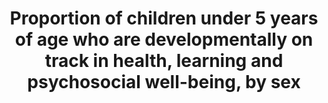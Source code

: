 ---
graph_status_notes: Graphed
variable_description: null
title: >-
  Proportion  of  children  under  5  years  of  age  who  are  developmentally  on  track  in  health,  learning  and  psychosocial  well-being,  by  sex
permalink: /4-2-1/
sdg_goal: 4
layout: indicator
indicator: 4.2.1
indicator_variable: i4_2_1math_total
graph: null
graph_type_description: Bar  graph
variable_notes: null
un_designated_tier: '3'
un_custodial_agency: "UNICEF  (Partnering  Agencies:  UNESCO-UIS,  OECD)"
target_id: '4.2'
has_metadata: true
rationale_interpretation: >-
  From  UNESCO:  @@  The  indicator  is  a  broad  measure  of  childrens  development  and  their  preparedness  to  begin  school.  Available  data  for  global  tracking  is  presently  collected  from  individual-level  data  reported  by  care-givers  or  teachers,  which  is  then  used  to  calculate  an  indicator  that  represents  a  composite  measure  across  a  range  of  agreed  characteristics  in  the  areas  of  health,  learning  and  psychosocial  well-being.  @@  @@  From  UNICEF:  @@  Early  childhood  development  sets  the  stage  for  life-long  thriving.  Investing  in  ECD  is  one  of  the  most  critical  and  cost-effective  ways  to  improve  adult  health,  education  and  productivity.  ECD  is  equity  from  the  start  and  provides  a  good  indication  of  national  development  and  efforts  to  improve  ECD  can  bring  about  human,  social  and  economic  improvements  for  both  individuals  and  societies.
goal_meta_link: 'http://unstats.un.org/sdgs/files/metadata-compilation/Metadata-Goal-4.pdf'
goal_meta_link_page: 3
indicator_name: >-
  Proportion  of  children  under  5  years  of  age  who  are  developmentally  on  track  in  health,  learning  and  psychosocial  well-being,  by  sex
target: >-
  By  2030,  ensure  that  all  girls  and  boys  have  access  to  quality  early  childhood  development,  care  and  pre-primary  education  so  that  they  are  ready  for  primary  education.
indicator_definition: >-
  From  UNESCO:The  percentage  of  children  at  the  start  of  primary  school,  typically  age  6  years  in  many  countries,  who  demonstrate  age-appropriate  health,  learning  and  psychosocial  well-being  and  possess  the  necessary  competencies  and  knowledge  required  for  learning  in  the  early  primary  grades.  The  age  at  which  children  start  primary  school  varies  across  countries.  This  means  that  the  indicator  may  broadly  reflect  childrens  development  between  about  five  and  seven  years  of  age.From  UNICEF:  This  indicator  provides  the  proportion  of  children  under  the  age  of  five  who  are  developmentally  on  track  in  health,  learning  and  psychosocial  well-being.  It  is  calculated  by  dividing  the  number  of  children  under  the  age  of  five  who  are  developmentally  on  track  in  health,  learning  and  psychosocial  well-being  by  the  total  number  of  children  under  the  age  of  five  in  the  population.
source_title: null
source_notes: null
published: true
actual_indicator_available: >-
  Approaches  to  learning,  interpersonal  skills,  self-control,  health  mathematics,  and  reading  performance  of  entering  kindergarten  students  in  the  US  (typically  age  5),
actual_indicator_available_description: "The  approaches  to  learning  scale  is  based  on  teachers'  reports  on  how  students  rate  in  seven  areas:  attentiveness,  task  persistence,  eagerness  to  learn,  learning  independence,  ability  to  adapt  easily  to  changes  in  routine,  organization,  and  ability  to  follow  classroom  rules.  Possible  scores  on  the  approaches  to  learning  scale  range  from  1  to  4,  with  higher  scores  indicating  that  a  child  exhibits  positive  learning  behaviors  more  often.  The  interpersonal  skills  scale  is  based  on  teachers'  reports  on  the  student’s  skill  in  forming  and  maintaining  friendships;  getting  along  with  people  who  are  different;  comforting  or  helping  other  children;  expressing  feelings,  ideas,  and  opinions  in  positive  ways;  and  showing  sensitivity  to  the  feelings  of  others.  Possible  scores  on  the  interpersonal  skills  scale  range  from  1  to  4,  with  higher  scores  indicating  that  a  child  interacted  with  others  in  a  positive  way  more  often.  The  self-control  scale  is  based  on  teachers'  reports  on  the  student’s  ability  to  control  behavior  by  respecting  the  property  rights  of  others,  controlling  temper,  accepting  peer  ideas  for  group  activities,  and  responding  appropriately  to  pressure  from  peers.  Possible  scores  on  the  self-control  scale  range  from  1  to  4,  with  higher  scores  indicating  that  a  child  exhibited  behaviors  indicative  of  self-control  more  often.  Reading  score  reflects  performance  on  questions  measuring  basic  skills  (print  familiarity,  letter  recognition,  beginning  and  ending  sounds,  rhyming  words,  and  word  recognition);  vocabulary  knowledge;  and  reading  comprehension,  including  identifying  information  specifically  stated  in  text  (e.g.,  definitions,  facts,  and  supporting  details),  making  complex  inferences  from  texts,  and  considering  the  text  objectively  and  judging  its  appropriateness  and  quality.  Possible  scores  for  the  reading  assessment  range  from  0  to  120.  Mathematics  score  reflects  performance  on  questions  on  number  sense,  properties,  and  operations;  measurement;  geometry  and  spatial  sense;  data  analysis,  statistics,  and  probability  (measured  with  a  set  of  simple  questions  assessing  children’s  ability  to  read  a  graph);  and  prealgebra  skills  such  as  identification  of  patterns.  Possible  scores  for  the  mathematics  assessment  range  from  0  to  113.  Socioeconomic  status  (SES)  was  measured  by  a  composite  score  based  on  parental  education  and  occupations  and  household  income  during  the  child’s  kindergarten  year.  Variable  name  Variable  label  i4_2_1learnapp_total\t  Mean  approaches  to  learning  score,  total  i4_2_1learnapp_male\t  Mean  approaches  to  learning  score,  male  i4_2_1learnapp_female\t  Mean  approaches  to  learning  score,  female  i4_2_1learnapp_lowses\t  Mean  approaches  to  learning  score,  low  quintile  socioeconomic  status  i4_2_1learnapp_midses\t  Mean  approaches  to  learning  score,  middle  three  quintiles  socioeconomic  status  i4_2_1learnapp_highses\t  Mean  approaches  to  learning  score,  low  quintile  socioeconomic  status  i4_2_1interperson_total\t  Mean  interpersonal  skills  score,  total  i4_2_1interperson_male\t  Mean  interpersonal  skills  score,  male  i4_2_1interperson_female\tMean  interpersonal  skills  score,  female  i4_2_1interperson_indian\ti4_2_1interperson_lowses\tMean  interpersonal  skills  score,  low  quintile  socioeconomic  status  i4_2_1interperson_midses\tMean  interpersonal  skills  score,  middle  three  quintiles  socioeconomic  status  i4_2_1interperson_highses\tMean  interpersonal  skills  score,  low  quintile  socioeconomic  status  i4_2_1control_total\t  Mean  self-control  score,  total  i4_2_1control_male\t  Mean  self-control  score,  male  i4_2_1control_female\t  Mean  self-control  score,  female  i4_2_1control_indian\t  Mean  self-control  score,  American  Indian/Alaska  Native  i4_2_1control_lowses\t  Mean  self-control  score,  low  quintile  socioeconomic  status  i4_2_1control_midses\t  Mean  self-control  score,  middle  three  quintiles  socioeconomic  status  i4_2_1control_highses\t  Mean  self-control  score,  low  quintile  socioeconomic  status  i4_2_1reading_total\t  Mean  reading  score,  total  i4_2_1reading_male\t  Mean  reading  score,  male  i4_2_1reading_female\t  Mean  reading  score,  female  i4_2_1reading_indian\t  Mean  reading  score,  American  Indian/Alaska  Native  i4_2_1reading_lowses\t  Mean  reading  score,  low  quintile  socioeconomic  status  i4_2_1reading_midses\t  Mean  reading  score,  middle  three  quintiles  socioeconomic  status  i4_2_1reading_highses\t  Mean  reading  score,  low  quintile  socioeconomic  status  i4_2_1math_total\t  Mean  mathematics  score,  total  i4_2_1math_male\t  Mean  mathematics  score,  male  i4_2_1math_female\t  Mean  mathematics  score,  female  i4_2_1math_indian\t  Mean  mathematics  score,  American  Indian/Alaska  Native  i4_2_1math_midses\t  Mean  mathematics  score,  middle  three  quintiles  socioeconomic  status  i4_2_1math_highses\t  Mean  mathematics  score,  low  quintile  socioeconomic  status"
us_method_of_computation: Scale  scores  as  described  in  indicators  description
comments_and_limitations: Standard  errors  appear  on  the  web.
periodicity: 'About  every  10  years.  '
time_period: Fall  2010
unit_of_measure: Measures  described  in  indicator  description
disaggregation_categories: 'Sex,  socioeconomic  status.  Other  variables  available  on  request.  '
disaggregation_geography: National  and  regions
date_of_national_source_publication: July  2012
date_metadata_updated: October  2016
source_agency_staff_name: Tom  Snyder
source_agency_staff_email: tom.snyder@ed.gov
source_agency_survey_dataset: >-
  U.S.  Department  of  Education,  National  Center  for  Education  Statistics,  Early  Childhood  Longitudinal  Study,  Kindergarten  Class  of  2010—11  (ECLS-K:2011)
source_url: >-
  http://nces.ed.gov/programs/digest/d15/tables/dt15_220.40.asp?current=yes  and  http://nces.ed.gov/programs/digest/d15/tables/dt15_220.45.asp?current=yes
international_and_national_references: 'http://nces.ed.gov/ecls/kindergarten2011.asp'
graph_title: null
---